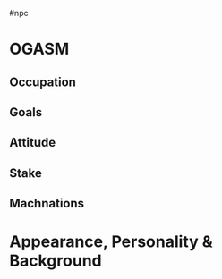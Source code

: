 #npc 
# OGASM
## Occupation

## Goals

## Attitude

## Stake

## Machnations

# Appearance, Personality & Background
